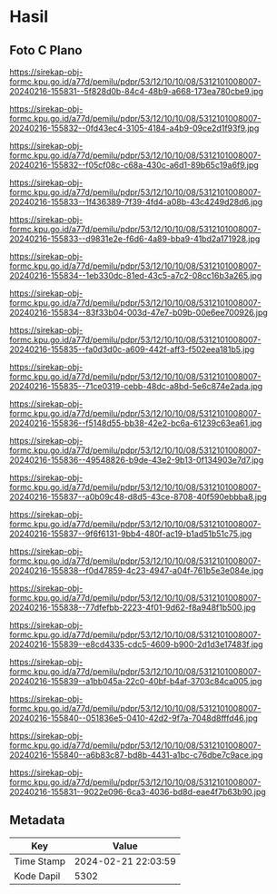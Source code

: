 # Hasil

## Foto C Plano

https://sirekap-obj-formc.kpu.go.id/a77d/pemilu/pdpr/53/12/10/10/08/5312101008007-20240216-155831--5f828d0b-84c4-48b9-a668-173ea780cbe9.jpg

https://sirekap-obj-formc.kpu.go.id/a77d/pemilu/pdpr/53/12/10/10/08/5312101008007-20240216-155832--0fd43ec4-3105-4184-a4b9-09ce2d1f93f9.jpg

https://sirekap-obj-formc.kpu.go.id/a77d/pemilu/pdpr/53/12/10/10/08/5312101008007-20240216-155832--f05cf08c-c68a-430c-a6d1-89b65c19a6f9.jpg

https://sirekap-obj-formc.kpu.go.id/a77d/pemilu/pdpr/53/12/10/10/08/5312101008007-20240216-155833--1f436389-7f39-4fd4-a08b-43c4249d28d6.jpg

https://sirekap-obj-formc.kpu.go.id/a77d/pemilu/pdpr/53/12/10/10/08/5312101008007-20240216-155833--d9831e2e-f6d6-4a89-bba9-41bd2a171928.jpg

https://sirekap-obj-formc.kpu.go.id/a77d/pemilu/pdpr/53/12/10/10/08/5312101008007-20240216-155834--1eb330dc-81ed-43c5-a7c2-08cc16b3a265.jpg

https://sirekap-obj-formc.kpu.go.id/a77d/pemilu/pdpr/53/12/10/10/08/5312101008007-20240216-155834--83f33b04-003d-47e7-b09b-00e6ee700926.jpg

https://sirekap-obj-formc.kpu.go.id/a77d/pemilu/pdpr/53/12/10/10/08/5312101008007-20240216-155835--fa0d3d0c-a609-442f-aff3-f502eea181b5.jpg

https://sirekap-obj-formc.kpu.go.id/a77d/pemilu/pdpr/53/12/10/10/08/5312101008007-20240216-155835--71ce0319-cebb-48dc-a8bd-5e6c874e2ada.jpg

https://sirekap-obj-formc.kpu.go.id/a77d/pemilu/pdpr/53/12/10/10/08/5312101008007-20240216-155836--f5148d55-bb38-42e2-bc6a-61239c63ea61.jpg

https://sirekap-obj-formc.kpu.go.id/a77d/pemilu/pdpr/53/12/10/10/08/5312101008007-20240216-155836--49548826-b9de-43e2-9b13-0f134903e7d7.jpg

https://sirekap-obj-formc.kpu.go.id/a77d/pemilu/pdpr/53/12/10/10/08/5312101008007-20240216-155837--a0b09c48-d8d5-43ce-8708-40f590ebbba8.jpg

https://sirekap-obj-formc.kpu.go.id/a77d/pemilu/pdpr/53/12/10/10/08/5312101008007-20240216-155837--9f6f6131-9bb4-480f-ac19-b1ad51b51c75.jpg

https://sirekap-obj-formc.kpu.go.id/a77d/pemilu/pdpr/53/12/10/10/08/5312101008007-20240216-155838--f0d47859-4c23-4947-a04f-761b5e3e084e.jpg

https://sirekap-obj-formc.kpu.go.id/a77d/pemilu/pdpr/53/12/10/10/08/5312101008007-20240216-155838--77dfefbb-2223-4f01-9d62-f8a948f1b500.jpg

https://sirekap-obj-formc.kpu.go.id/a77d/pemilu/pdpr/53/12/10/10/08/5312101008007-20240216-155839--e8cd4335-cdc5-4609-b900-2d1d3e17483f.jpg

https://sirekap-obj-formc.kpu.go.id/a77d/pemilu/pdpr/53/12/10/10/08/5312101008007-20240216-155839--a1bb045a-22c0-40bf-b4af-3703c84ca005.jpg

https://sirekap-obj-formc.kpu.go.id/a77d/pemilu/pdpr/53/12/10/10/08/5312101008007-20240216-155840--051836e5-0410-42d2-9f7a-7048d8fffd46.jpg

https://sirekap-obj-formc.kpu.go.id/a77d/pemilu/pdpr/53/12/10/10/08/5312101008007-20240216-155840--a6b83c87-bd8b-4431-a1bc-c76dbe7c9ace.jpg

https://sirekap-obj-formc.kpu.go.id/a77d/pemilu/pdpr/53/12/10/10/08/5312101008007-20240216-155831--9022e096-6ca3-4036-bd8d-eae4f7b63b90.jpg


## Metadata

| Key        | Value               |
| ---------- | ------------------- |
| Time Stamp | 2024-02-21 22:03:59 |
| Kode Dapil | 5302                |



